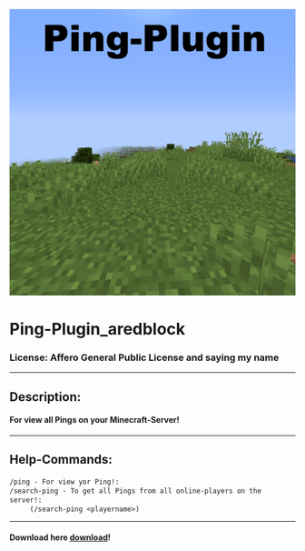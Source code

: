![Error at loading](Logo.png)
# Ping-Plugin_aredblock

### License: Affero General Public License and saying my name

<hr>

## Description:
#### For view all Pings on your Minecraft-Server!

<hr>

## Help-Commands:

````
/ping - For view yor Ping!: 
/search-ping - To get all Pings from all online-players on the server!: 
     (/search-ping <playername>)
````

<hr>

#### Download here [download](https://www.mediafire.com/file/09xfxgn48iy7gng/health_challenge-0.5.jar/file)!


